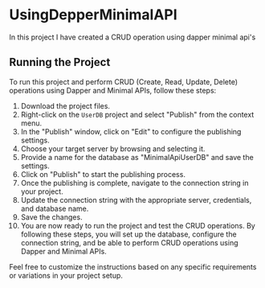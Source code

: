 # UsingDepperMinimalAPI
In this project I have created a CRUD operation using dapper minimal api's
## Running the Project
To run this project and perform CRUD (Create, Read, Update, Delete) operations using Dapper and Minimal APIs, follow these steps:
1. Download the project files.
2. Right-click on the `UserDB` project and select "Publish" from the context menu.
3. In the "Publish" window, click on "Edit" to configure the publishing settings.
4. Choose your target server by browsing and selecting it.
5. Provide a name for the database as "MinimalApiUserDB" and save the settings.
6. Click on "Publish" to start the publishing process.
7. Once the publishing is complete, navigate to the connection string in your project.
8. Update the connection string with the appropriate server, credentials, and database name.
9. Save the changes.
10. You are now ready to run the project and test the CRUD operations.
By following these steps, you will set up the database, configure the connection string, and be able to perform CRUD operations using Dapper and Minimal APIs.

Feel free to customize the instructions based on any specific requirements or variations in your project setup.

